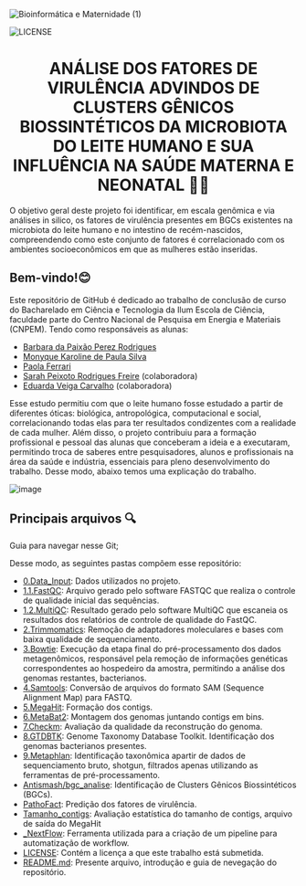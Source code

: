 

![Bioinformática e Maternidade (1)](https://github.com/user-attachments/assets/faca3d80-24ec-4d41-85aa-c41c85975528)


![LICENSE](https://img.shields.io/badge/LICENSE-GNU%20General%20Public%20License%20v3.0-red) 

<h1 align="center"> ANÁLISE DOS FATORES DE VIRULÊNCIA ADVINDOS DE CLUSTERS GÊNICOS BIOSSINTÉTICOS DA MICROBIOTA DO LEITE HUMANO E SUA INFLUÊNCIA NA SAÚDE MATERNA E NEONATAL 🤱👶 </h1>

O objetivo geral deste projeto foi identificar, em escala genômica e via análises in silico, os fatores de virulência presentes em BGCs existentes na microbiota do leite humano e no intestino de recém-nascidos, compreendendo como este conjunto de fatores é correlacionado com os ambientes socioeconômicos em que as mulheres estão inseridas.
## Bem-vindo!😊

Este repositório de GitHub é dedicado ao trabalho de conclusão de curso do Bacharelado em Ciência e Tecnologia da Ilum Escola de Ciência, faculdade parte do Centro Nacional de Pesquisa em Energia e Materiais (CNPEM). Tendo como responsáveis as alunas:




- [Barbara da Paixão Perez Rodrigues](https://github.com/barbaraperez)
- [Monyque Karoline de Paula Silva](https://github.com/monocas)
- [Paola Ferrari](https://github.com/palolaferrari)
- [Sarah Peixoto Rodrigues Freire](https://github.com/Sarah-Freire) (colaboradora)
- [Eduarda Veiga Carvalho](https://github.com/veigaeduarda) (colaboradora)

Esse estudo permitiu com que o leite humano fosse estudado a partir de diferentes óticas: biológica, antropológica, computacional e social, correlacionando todas elas para ter resultados condizentes com a realidade de cada mulher. Além disso, o projeto contribuiu para a formação profissional e pessoal das alunas que conceberam a ideia e a executaram, permitindo troca de saberes entre pesquisadores, alunos e profissionais na área da saúde e indústria, essenciais para pleno desenvolvimento do trabalho.
 Desse modo, abaixo temos uma explicação do trabalho.

![image](https://github.com/user-attachments/assets/d9436792-0e52-49b6-8579-a902cbd9e27e)

## Principais arquivos 🔍

<p align="justify"> Guia para navegar nesse Git; </p>

Desse modo, as seguintes pastas compõem esse repositório:
- [0.Data_Input](https://github.com/monocas/TCC-Leite-Materno/tree/main/0.Data_Input): Dados utilizados no projeto.
- [1.1.FastQC](https://github.com/monocas/TCC-Leite-Materno/tree/main/1.1.FastQC): Arquivo gerado pelo software FASTQC que realiza o controle de qualidade inicial das sequências.
- [1.2.MultiQC](https://github.com/monocas/TCC-Leite-Materno/tree/main/1.2.MultiQC): Resultado gerado pelo software MultiQC que escaneia os resultados dos relatórios de controle de qualidade do FastQC.
- [2.Trimmomatics](https://github.com/monocas/TCC-Leite-Materno/tree/main/2.Trimmomatics): Remoção de adaptadores moleculares e bases com baixa qualidade de sequenciamento.
- [3.Bowtie](https://github.com/monocas/TCC-Leite-Materno/tree/main/3.Bowtie): Execução da etapa final do pré-processamento dos dados metagenômicos, responsável pela remoção de informações genéticas correspondentes ao hospedeiro da amostra, permitindo a análise dos genomas restantes, bacterianos.
- [4.Samtools](https://github.com/monocas/TCC-Leite-Materno/tree/main/4.Samtools): Conversão de arquivos do formato SAM (Sequence Alignment Map) para FASTQ.
- [5.MegaHit](https://github.com/monocas/TCC-Leite-Materno/tree/main/5.MegaHit): Formação dos contigs.
- [6.MetaBat2](https://github.com/monocas/TCC-Leite-Materno/tree/main/6.MetaBat2): Montagem dos genomas juntando contigs em bins.
- [7.Checkm](https://github.com/monocas/TCC-Leite-Materno/tree/main/7.Checkm): Avaliação da qualidade da reconstrução do genoma.
- [8.GTDBTK](https://github.com/monocas/TCC-Leite-Materno/tree/main/8.GTDBTK): Genome Taxonomy Database Toolkit. Identificação dos genomas bacterianos presentes. 
- [9.Metaphlan](https://github.com/monocas/TCC-Leite-Materno/tree/main/9.Metaphlan): Identificação taxonômica apartir de dados de sequenciamento bruto, shotgun, filtrados apenas utilizando as ferramentas de pré-processamento.
- [Antismash/bgc_analise](https://github.com/monocas/TCC-Leite-Materno/tree/main/Antismash/bgc_analise): Identificação de Clusters Gênicos Biossintéticos (BGCs).
- [PathoFact](https://github.com/monocas/TCC-Leite-Materno/tree/main/PathoFact): Predição dos fatores de virulência.
- [Tamanho_contigs](https://github.com/monocas/TCC-Leite-Materno/tree/main/Tamanho_contigs): Avaliação estatística do tamanho de contigs, arquivo de saída do MegaHit
- [_NextFlow](https://github.com/monocas/TCC-Leite-Materno/tree/main/_NextFlow): Ferramenta utilizada para a criação de um pipeline para automatização de workflow.
- [LICENSE](https://github.com/monocas/TCC-Leite-Materno/blob/main/LICENSE): Contém a licença a que este trabalho está submetida.
- [README.md](https://github.com/monocas/TCC-Leite-Materno/blob/main/README.md): Presente arquivo, introdução e guia de nevegação do repositório.




